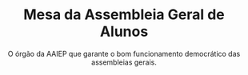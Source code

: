 ---
title: Mesa da Assembleia Geral de Alunos
subtitle: O órgão da AAIEP que garante o bom funcionamento democrático das assembleias gerais.
---